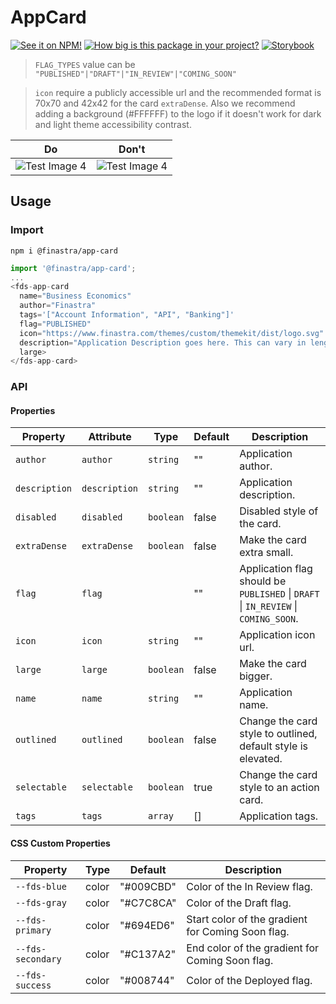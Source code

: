 # AppCard

[![See it on NPM!](https://img.shields.io/npm/v/@finastra/app-card?style=for-the-badge)](https://www.npmjs.com/package/@finastra/app-card)
[![How big is this package in your project?](https://img.shields.io/bundlephobia/minzip/@finastra/app-card?style=for-the-badge)](https://bundlephobia.com/result?p=@finastra/app-card')
[![Storybook](https://shields.io/badge/-Play%20with%20this%20web%20component-2a0481?logo=storybook&style=for-the-badge)](https://finastra.github.io/finastra-design-system/?path=/story/data-display-card-application--default)

> `FLAG_TYPES` value can be `"PUBLISHED"|"DRAFT"|"IN_REVIEW"|"COMING_SOON"`

> `icon` require a publicly accessible url and the recommended format is 70x70 and 42x42 for the card `extraDense`. Also we recommend adding a background (#FFFFFF) to the logo if it doesn't work for dark and light theme accessibility contrast.

| Do                                               | Don't                                            |
| ------------------------------------------------ | ------------------------------------------------ |
| ![Test Image 4](https://i.imgur.com/AFDwskP.png) | ![Test Image 4](https://i.imgur.com/TGHSH9D.png) |

## Usage

### Import

```
npm i @finastra/app-card
```

```ts
import '@finastra/app-card';
...
<fds-app-card
  name="Business Economics"
  author="Finastra"
  tags='["Account Information", "API", "Banking"]'
  flag="PUBLISHED"
  icon="https://www.finastra.com/themes/custom/themekit/dist/logo.svg"
  description="Application Description goes here. This can vary in length from short to pretty long, so you’ll want to watch that."
  large>
</fds-app-card>
```

### API

<!-- DOC -->

#### Properties

| Property      | Attribute     | Type      | Default | Description                                                                        |
| ------------- | ------------- | --------- | ------- | ---------------------------------------------------------------------------------- |
| `author`      | `author`      | `string`  | ""      | Application author.                                                                |
| `description` | `description` | `string`  | ""      | Application description.                                                           |
| `disabled`    | `disabled`    | `boolean` | false   | Disabled style of the card.                                                        |
| `extraDense`  | `extraDense`  | `boolean` | false   | Make the card extra small.                                                         |
| `flag`        | `flag`        |           | ""      | Application flag should be `PUBLISHED` \| `DRAFT` \| `IN_REVIEW` \| `COMING_SOON`. |
| `icon`        | `icon`        | `string`  | ""      | Application icon url.                                                              |
| `large`       | `large`       | `boolean` | false   | Make the card bigger.                                                              |
| `name`        | `name`        | `string`  | ""      | Application name.                                                                  |
| `outlined`    | `outlined`    | `boolean` | false   | Change the card style to outlined, default style is elevated.                      |
| `selectable`  | `selectable`  | `boolean` | true    | Change the card style to an action card.                                           |
| `tags`        | `tags`        | `array`   | []      | Application tags.                                                                  |

#### CSS Custom Properties

| Property          | Type  | Default   | Description                                       |
| ----------------- | ----- | --------- | ------------------------------------------------- |
| `--fds-blue`      | color | "#009CBD" | Color of the In Review flag.                      |
| `--fds-gray`      | color | "#C7C8CA" | Color of the Draft flag.                          |
| `--fds-primary`   | color | "#694ED6" | Start color of the gradient for Coming Soon flag. |
| `--fds-secondary` | color | "#C137A2" | End color of the gradient for Coming Soon flag.   |
| `--fds-success`   | color | "#008744" | Color of the Deployed flag.                       |

<!-- /DOC -->
